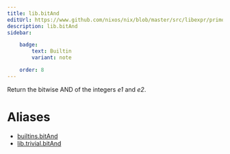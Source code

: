 ```yaml
---
title: lib.bitAnd
editUrl: https://www.github.com/nixos/nix/blob/master/src/libexpr/primops.cc
description: lib.bitAnd
sidebar:

    badge:
        text: Builtin
        variant: note

    order: 8
---
```


Return the bitwise AND of the integers *e1* and *e2*.


# Aliases

- [builtins.bitAnd](/nix-doc-comments/reference/builtins/builtins-bitAnd)
- [lib.trivial.bitAnd](/nix-doc-comments/reference/lib/trivial/lib-trivial-bitAnd)


